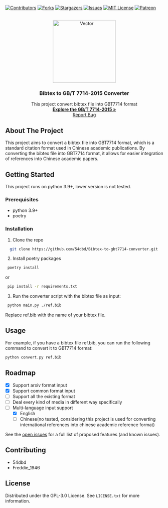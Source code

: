 <!-- Improved compatibility of back to top link: See: https://github.com/54dbd/Bibtex-to-gbt7714/pull/73 -->
<a name="readme-top"></a>
<!--
*** Thanks for checking out the Best-README-Template. If you have a suggestion
*** that would make this better, please fork the repo and create a pull request
*** or simply open an issue with the tag "enhancement".
*** Don't forget to give the project a star!
*** Thanks again! Now go create something AMAZING! :D
-->



<!-- PROJECT SHIELDS -->
<!--
*** I'm using markdown "reference style" links for readability.
*** Reference links are enclosed in brackets [ ] instead of parentheses ( ).
*** See the bottom of this document for the declaration of the reference variables
*** for contributors-url, forks-url, etc. This is an optional, concise syntax you may use.
*** https://www.markdownguide.org/basic-syntax/#reference-style-links
-->
[![Contributors][contributors-shield]][contributors-url]
[![Forks][forks-shield]][forks-url]
[![Stargazers][stars-shield]][stars-url]
[![Issues][issues-shield]][issues-url]
[![MIT License][license-shield]][license-url]
[![Patreon][patreon-shield]][patreon-url]



<!-- PROJECT LOGO -->
<br />
<div align="center">
  <img src="https://i.ibb.co/zQvJf2L/Vector.png" alt="Vector" height="200"/>
  <h3 align="center">Bibtex to GB/T 7714-2015 Converter</h3>

  <p align="center">
    This project convert bibtex file into GBT7714 format
    <br />
    <a href="https://openstd.samr.gov.cn/bzgk/gb/newGbInfo?hcno=7FA63E9BBA56E60471AEDAEBDE44B14C"><strong>Explore the GB/T 7714-2015 »</strong></a>
    <br />
    <a href="https://github.com/54dbd/Bibtex-to-gbt7714/issues">Report Bug</a>
  </p>
</div>




<!-- ABOUT THE PROJECT -->

## About The Project

This project aims to convert a bibtex file into GBT7714 format, which is a standard citation format used in Chinese
academic publications. By converting the bibtex file into GBT7714 format, it allows for easier integration of references
into Chinese academic papers.




<!-- GETTING STARTED -->

## Getting Started

This project runs on python 3.9+, lower version is not tested.

### Prerequisites

* python 3.9+
* poetry

### Installation

1. Clone the repo

  ```sh
    git clone https://github.com/54dbd/Bibtex-to-gbt7714-converter.git
  ```

2. Install poetry packages

  ```sh
   poetry install
  ```  

or

  ```sh
   pip install -r requirements.txt
  ```  

3. Run the converter script with the bibtex file as input:

  ```sh
   python main.py ./ref.bib
  ```

Replace ref.bib with the name of your bibtex file.


<!-- USAGE EXAMPLES -->

## Usage

For example, if you have a bibtex file ref.bib, you can run the following command to convert it to GBT7714 format:

  ```sh
  python convert.py ref.bib
  ```

<!-- ROADMAP -->

## Roadmap

- [x] Support arxiv format input
- [x] Support common format input
- [ ] Support all the existing format
- [ ] Deal every kind of media in different way specifically
- [ ] Multi-language input support
  - [x] English
  - [ ] Chinese(no tested, considering this project is used for converting international references into chinese
    academic reference format)

See the [open issues](https://github.com/54dbd/Bibtex-to-gbt7714/issues) for a full list of proposed features (and known
issues).



<!-- CONTRIBUTING -->

## Contributing

- 54dbd
- Freddie_1946

<!-- LICENSE -->

## License

Distributed under the GPL-3.0 License. See `LICENSE.txt` for more information.


[contributors-shield]: https://img.shields.io/github/contributors/54dbd/Bibtex-to-gbt7714.svg?style=for-the-badge

[contributors-url]: https://github.com/54dbd/Bibtex-to-gbt7714/graphs/contributors

[forks-shield]: https://img.shields.io/github/forks/54dbd/Bibtex-to-gbt7714.svg?style=for-the-badge

[forks-url]: https://github.com/54dbd/Bibtex-to-gbt7714/network/members

[stars-shield]: https://img.shields.io/github/stars/54dbd/Bibtex-to-gbt7714.svg?style=for-the-badge

[stars-url]: https://github.com/54dbd/Bibtex-to-gbt7714/stargazers

[issues-shield]: https://img.shields.io/github/issues/54dbd/Bibtex-to-gbt7714.svg?style=for-the-badge

[issues-url]: https://github.com/54dbd/Bibtex-to-gbt7714/issues

[license-shield]: https://img.shields.io/github/license/54dbd/Bibtex-to-gbt7714.svg?style=for-the-badge

[license-url]: https://github.com/54dbd/Bibtex-to-gbt7714/blob/master/LICENSE.txt

[patreon-shield]: https://img.shields.io/badge/-patreon-black.svg?style=for-the-badge&logo=patreon&colorB=555

[patreon-url]: https://patreon.com/ross376
